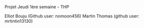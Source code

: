 Projet Jeudi 1ère semaine - THP

Elliot Bouju (Github user: nomoon456)
Martin Thomas (github user: mrtintin13130)
